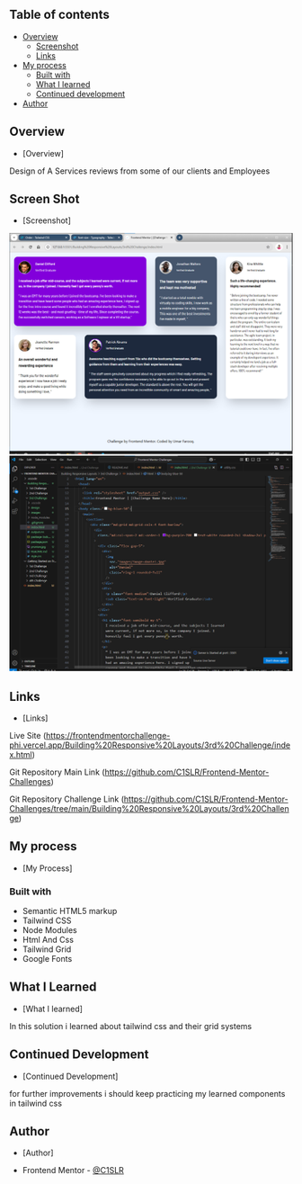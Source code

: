 ## Table of contents

- [Overview](#overview)
  - [Screenshot](#screenshot)
  - [Links](#links)
- [My process](#my-process)
  - [Built with](#built-with)
  - [What I learned](#what-i-learned)
  - [Continued development](#continued-development)
- [Author](#author)

## Overview

- [Overview]

Design of A Services reviews from some of our clients and Employees 

## Screen Shot

- [Screenshot]

![](images/ss1.png)
![](images/ss2.png)

## Links

- [Links]

Live Site (https://frontendmentorchallenge-phi.vercel.app/Building%20Responsive%20Layouts/3rd%20Challenge/index.html)

Git Repository Main Link (https://github.com/C1SLR/Frontend-Mentor-Challenges)

Git Repository Challenge Link (https://github.com/C1SLR/Frontend-Mentor-Challenges/tree/main/Building%20Responsive%20Layouts/3rd%20Challenge)

## My process

- [My Process]

### Built with
- Semantic HTML5 markup
- Tailwind CSS
- Node Modules
- Html And Css
- Tailwind Grid
- Google Fonts

## What I Learned

- [What I learned]

In this solution i learned about tailwind css and their grid systems

## Continued Development

- [Continued Development]

for further improvements i should keep practicing my learned components in tailwind css

## Author

- [Author]

- Frontend Mentor - [@C1SLR](https://www.frontendmentor.io/profile/C1SLR)